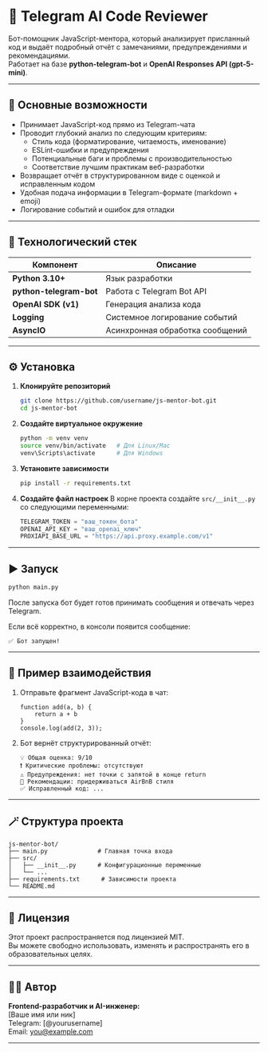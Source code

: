 # 🤖 Telegram AI Code Reviewer

Бот-помощник JavaScript-ментора, который анализирует присланный код и выдаёт подробный отчёт с замечаниями, предупреждениями и рекомендациями.  
Работает на базе **python-telegram-bot** и **OpenAI Responses API (gpt-5-mini)**.

***

## 🚀 Основные возможности

- Принимает JavaScript-код прямо из Telegram-чата  
- Проводит глубокий анализ по следующим критериям:
  - Стиль кода (форматирование, читаемость, именование)
  - ESLint-ошибки и предупреждения
  - Потенциальные баги и проблемы с производительностью
  - Соответствие лучшим практикам веб-разработки
- Возвращает отчёт в структурированном виде с оценкой и исправленным кодом
- Удобная подача информации в Telegram-формате (markdown + emoji)
- Логирование событий и ошибок для отладки

***

## 🧩 Технологический стек

| Компонент | Описание |
|------------|-----------|
| **Python 3.10+** | Язык разработки |
| **python-telegram-bot** | Работа с Telegram Bot API |
| **OpenAI SDK (v1)** | Генерация анализа кода |
| **Logging** | Системное логирование событий |
| **AsyncIO** | Асинхронная обработка сообщений |

***

## ⚙️ Установка

1. **Клонируйте репозиторий**
   ```bash
   git clone https://github.com/username/js-mentor-bot.git
   cd js-mentor-bot
   ```

2. **Создайте виртуальное окружение**
   ```bash
   python -m venv venv
   source venv/bin/activate   # Для Linux/Mac
   venv\Scripts\activate      # Для Windows
   ```

3. **Установите зависимости**
   ```bash
   pip install -r requirements.txt
   ```

4. **Создайте файл настроек**
   В корне проекта создайте `src/__init__.py` со следующими переменными:
   ```python
   TELEGRAM_TOKEN = "ваш_токен_бота"
   OPENAI_API_KEY = "ваш_openai_ключ"
   PROXIAPI_BASE_URL = "https://api.proxy.example.com/v1"
   ```

***

## ▶️ Запуск

```bash
python main.py
```

После запуска бот будет готов принимать сообщения и отвечать через Telegram.

Если всё корректно, в консоли появится сообщение:
```
✅ Бот запущен!
```

***

## 🧠 Пример взаимодействия

1. Отправьте фрагмент JavaScript-кода в чат:
   ```
   function add(a, b) {
       return a + b
   }
   console.log(add(2, 3));
   ```

2. Бот вернёт структурированный отчёт:
   ```
   💡 Общая оценка: 9/10
   ❗ Критические проблемы: отсутствуют
   ⚠️ Предупреждения: нет точки с запятой в конце return
   🔧 Рекомендации: придерживаться AirBnB стиля
   ✅ Исправленный код: ...
   ```

***

## 🪄 Структура проекта

```
js-mentor-bot/
├── main.py              # Главная точка входа
├── src/
│   ├── __init__.py      # Конфигурационные переменные
│   └── ...
├── requirements.txt      # Зависимости проекта
└── README.md
```

***

## 🪪 Лицензия

Этот проект распространяется под лицензией MIT.  
Вы можете свободно использовать, изменять и распространять его в образовательных целях.

***

## 👨‍💻 Автор

**Frontend-разработчик и AI-инженер:**  
[Ваше имя или ник]  
Telegram: [@yourusername]  
Email: you@example.com

---

